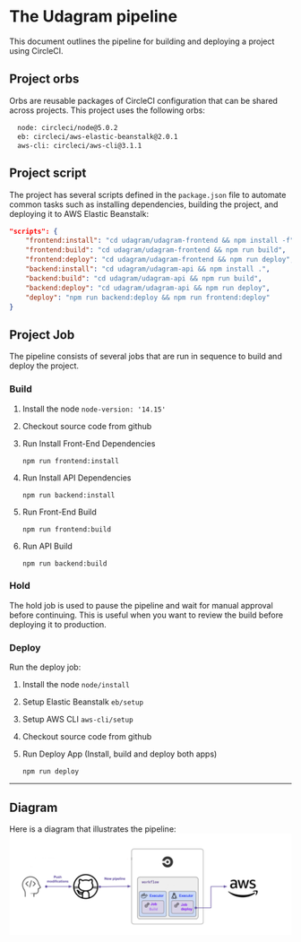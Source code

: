 # The Udagram pipeline
This document outlines the pipeline for building and deploying a project using CircleCI.
## Project orbs
Orbs are reusable packages of CircleCI configuration that can be shared across projects. This project uses the following orbs:
```
  node: circleci/node@5.0.2
  eb: circleci/aws-elastic-beanstalk@2.0.1
  aws-cli: circleci/aws-cli@3.1.1
```

## Project script
The project has several scripts defined in the `package.json` file to automate common tasks such as installing dependencies, building the project, and deploying it to AWS Elastic Beanstalk:
```json
"scripts": {
    "frontend:install": "cd udagram/udagram-frontend && npm install -f",
    "frontend:build": "cd udagram/udagram-frontend && npm run build",
    "frontend:deploy": "cd udagram/udagram-frontend && npm run deploy",
    "backend:install": "cd udagram/udagram-api && npm install .",
    "backend:build": "cd udagram/udagram-api && npm run build",
    "backend:deploy": "cd udagram/udagram-api && npm run deploy",
    "deploy": "npm run backend:deploy && npm run frontend:deploy"
}
```

## Project Job
The pipeline consists of several jobs that are run in sequence to build and deploy the project.
### Build

1. Install the node `node-version: '14.15'`
2. Checkout source code from github
3. Run Install Front-End Dependencies

   ```
   npm run frontend:install
   ```

4. Run Install API Dependencies

   ```
   npm run backend:install
   ```

5. Run Front-End Build

   ```
   npm run frontend:build
   ```

6. Run API Build

   ```
   npm run backend:build
   ```

### Hold

The hold job is used to pause the pipeline and wait for manual approval before continuing. This is useful when you want to review the build before deploying it to production.

### Deploy

Run the deploy job:

1. Install the node `node/install`
2. Setup Elastic Beanstalk `eb/setup`
3. Setup AWS CLI `aws-cli/setup`
4. Checkout source code from github
5. Run Deploy App (Install, build and deploy both apps)

   ```
   npm run deploy
   ```

---
## Diagram
Here is a diagram that illustrates the pipeline:
![Pipeline Diagram](pipeline_circleci.png)